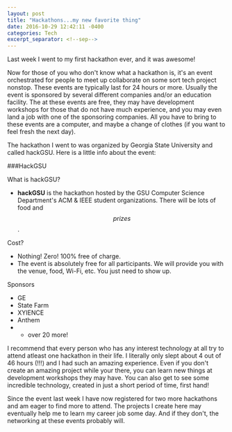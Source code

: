 ```yaml
---
layout: post
title: "Hackathons...my new favorite thing"
date: 2016-10-29 12:42:11 -0400
categories: Tech
excerpt_separator: <!--sep-->
---
```

Last week I went to my first hackathon ever, and it was awesome!
<!--sep-->

Now for those of you who don't know what a hackathon is, it's an event orchestrated for people to meet up collaborate on some sort tech project nonstop. These events are typically last for 24 hours or more. Usually the event is sponsored by several different companies and/or an education facility. The at these events are free, they may have development workshops for those that do not have much experience, and you may even land a job with one of the sponsoring companies. All you have to bring to these events are a computer, and maybe a change of clothes (if you want to feel fresh the next day).

The hackathon I went to was organized by Georgia State University and called hackGSU. Here is a little info about the event:

###HackGSU

What is hackGSU?
* __hackGSU__ is the hackathon hosted by the GSU Computer Science Department's ACM & IEEE student organizations. There will be lots of food and $$ prizes $$.

Cost?
* Nothing! Zero! 100% free of charge.
* The event is absolutely free for all participants. We will provide you with the venue, food, Wi-Fi, etc. You just need to show up.

Sponsors
* GE
* State Farm
* XYIENCE
* Anthem
* + over 20 more!

I recommend that every person who has any interest technology at all try to attend atleast one hackathon in their life. I literally only slept about 4 out of 46 hours (!!!) and I had such an amazing experience. Even if you don't create an amazing project while your there, you can learn new things at development workshops they may have. You can also get to see some incredible technology, created in just a short period of time, first hand!

Since the event last week I have now registered for two more hackathons and am eager to find more to attend. The projects I create here may eventually help me to learn my career job some day. And if they don't, the networking at these events probably will.
